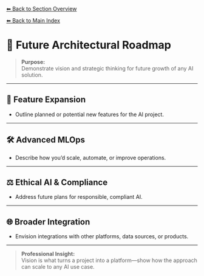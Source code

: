 [⬅ Back to Section Overview](README.md)

[⬅ Back to Main Index](../../INDEX.md)

# 🚀 Future Architectural Roadmap

> **Purpose:**  
> Demonstrate vision and strategic thinking for future growth of any AI solution.

---

## 🌱 Feature Expansion

- Outline planned or potential new features for the AI project.

---

## 🛠️ Advanced MLOps

- Describe how you’d scale, automate, or improve operations.

---

## ⚖️ Ethical AI & Compliance

- Address future plans for responsible, compliant AI.

---

## 🌐 Broader Integration

- Envision integrations with other platforms, data sources, or products.

---

> **Professional Insight:**  
> Vision is what turns a project into a platform—show how the approach can scale to any AI use case.